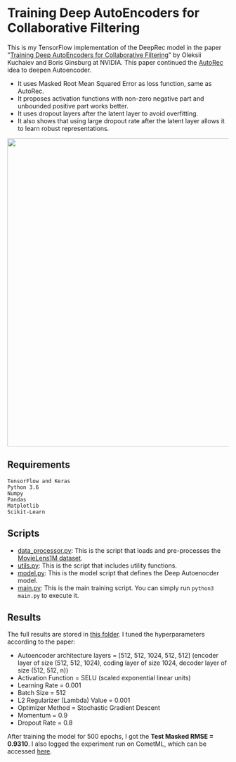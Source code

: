 # Training Deep AutoEncoders for Collaborative Filtering

This is my TensorFlow implementation of the DeepRec model in the paper "[Training Deep AutoEncoders for Collaborative Filtering](https://arxiv.org/abs/1708.01715)" by Oleksii Kuchaiev and Boris Ginsburg at NVIDIA.
This paper continued the [AutoRec](https://github.com/khanhnamle1994/transfer-rec/tree/master/Autoencoders-Experiments/AutoRec-TensorFlow) idea to deepen Autoencoder.

- It uses Masked Root Mean Squared Error as loss function, same as AutoRec.
- It proposes activation functions with non-zero negative part and unbounded positive part works better.
- It uses dropout layers after the latent layer to avoid overfitting.
- It also shows that using large dropout rate after the latent layer allows it to learn robust representations.

<img src="https://github.com/khanhnamle1994/transfer-rec/blob/master/Autoencoders-Experiments/NVIDIA-DeepRec-TensorFlow/Deep-AutoEncoder.png" width="700">

## Requirements
```
TensorFlow and Keras
Python 3.6
Numpy
Pandas
Matplotlib
Scikit-Learn
```

## Scripts
* [data_processor.py](https://github.com/khanhnamle1994/transfer-rec/blob/master/Autoencoders-Experiments/NVIDIA-DeepRec-TensorFlow/data_processor.py): This is the script that loads and pre-processes the [MovieLens1M dataset](https://github.com/khanhnamle1994/transfer-rec/tree/master/ml-1m).
* [utils.py](https://github.com/khanhnamle1994/transfer-rec/blob/master/Autoencoders-Experiments/NVIDIA-DeepRec-TensorFlow/utils.py): This is the script that includes utility functions.
* [model.py](https://github.com/khanhnamle1994/transfer-rec/blob/master/Autoencoders-Experiments/NVIDIA-DeepRec-TensorFlow/model.py): This is the model script that defines the Deep Autoenocder model.
* [main.py](https://github.com/khanhnamle1994/transfer-rec/blob/master/Autoencoders-Experiments/NVIDIA-DeepRec-TensorFlow/main.py): This is the main training script. You can simply run `python3 main.py` to execute it.

## Results
The full results are stored in [this folder](https://github.com/khanhnamle1994/transfer-rec/tree/master/Autoencoders-Experiments/NVIDIA-DeepRec-TensorFlow/results).
I tuned the hyperparameters according to the paper:
- Autoencoder architecture layers = [512, 512, 1024, 512, 512] (encoder layer of size (512, 512, 1024), coding layer of size 1024, decoder layer of size (512, 512, n))
- Activation Function = SELU (scaled exponential linear units)
- Learning Rate = 0.001
- Batch Size = 512
- L2 Regularizer (Lambda) Value = 0.001
- Optimizer Method = Stochastic Gradient Descent
- Momentum = 0.9
- Dropout Rate = 0.8

After training the model for 500 epochs, I got the **Test Masked RMSE = 0.9310**.
I also logged the experiment run on CometML, which can be accessed [here](https://www.comet.ml/khanhnamle1994/autoencoders-movielens1m/79db0882636549b5bd8a8d66563602f3).